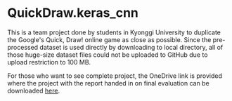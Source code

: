 # QuickDraw.keras_cnn
This is a team project done by students in Kyonggi University to duplicate the Google's Quick, Draw! online game as close as possible.
Since the pre-processed dataset is used directly by downloading to local directory, all of those huge-size dataset files could not be
uploaded to GitHub due to upload restriction to 100 MB.

For those who want to see complete project, the OneDrive link is provided where the project with the report handed in on final evaluation can be downloaded [here](https://1drv.ms/u/s!Agn_rXycf1K4gYlDqAnb7RarCeaWEg).
